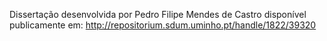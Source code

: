Dissertação desenvolvida por Pedro Filipe Mendes de Castro disponível publicamente em: http://repositorium.sdum.uminho.pt/handle/1822/39320
 
